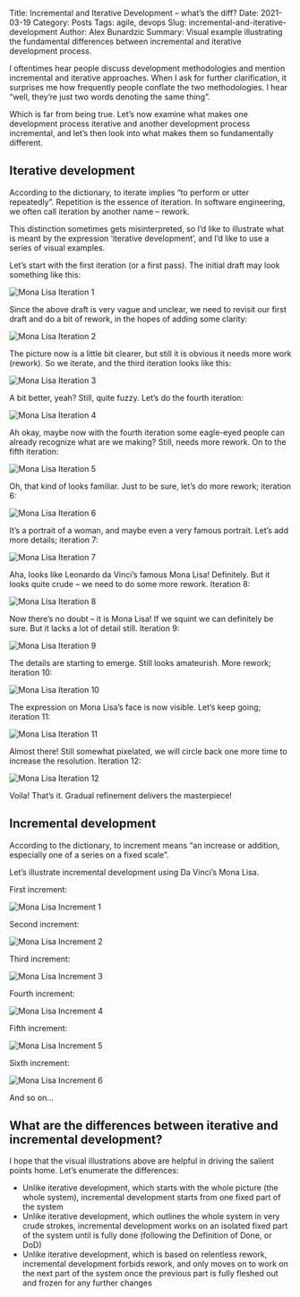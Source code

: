 Title: Incremental and Iterative Development – what’s the diff?
Date: 2021-03-19
Category: Posts
Tags: agile, devops
Slug: incremental-and-iterative-development
Author: Alex Bunardzic
Summary: Visual example illustrating the fundamental differences between incremental and iterative development process.

I oftentimes hear people discuss development methodologies and mention incremental and iterative approaches. When I ask for further clarification, it surprises me how frequently people conflate the two methodologies. I hear “well, they’re just two words denoting the same thing”.

Which is far from being true. Let’s now examine what makes one development process iterative and another development process incremental, and let’s then look into what makes them so fundamentally different.

## Iterative development

According to the dictionary, to iterate implies “to perform or utter repeatedly”. Repetition is the essence of iteration. In software engineering, we often call iteration by another name – rework.

This distinction sometimes gets misinterpreted, so I’d like to illustrate what is meant by the expression ‘iterative development’, and I’d like to use a series of visual examples.

Let’s start with the first iteration (or a first pass). The initial draft may look something like this:

![Mona Lisa Iteration 1](/images/monalisa/monalisa1.png)

Since the above draft is very vague and unclear, we need to revisit our first draft and do a bit of rework, in the hopes of adding some clarity:

![Mona Lisa Iteration 2](/images/monalisa/monalisa2.png)

The picture now is a little bit clearer, but still it is obvious it needs more work (rework). So we iterate, and the third iteration looks like this:

![Mona Lisa Iteration 3](/images/monalisa/monalisa3.png)

A bit better, yeah? Still, quite fuzzy. Let’s do the fourth iteration:

![Mona Lisa Iteration 4](/images/monalisa/monalisa4.png)

Ah okay, maybe now with the fourth iteration some eagle-eyed people can already recognize what are we making? Still, needs more rework. On to the fifth iteration:

![Mona Lisa Iteration 5](/images/monalisa/monalisa5.png)

Oh, that kind of looks familiar. Just to be sure, let’s do more rework; iteration 6:

![Mona Lisa Iteration 6](/images/monalisa/monalisa6.png)

It’s a portrait of a woman, and maybe even a very famous portrait. Let’s add more details; iteration 7:

![Mona Lisa Iteration 7](/images/monalisa/monalisa7.png)

Aha, looks like Leonardo da Vinci’s famous Mona Lisa! Definitely. But it looks quite crude – we need to do some more rework. Iteration 8:

![Mona Lisa Iteration 8](/images/monalisa/monalisa8.png)

Now there’s no doubt – it is Mona Lisa! If we squint we can definitely be sure. But it lacks a lot of detail still. Iteration 9:

![Mona Lisa Iteration 9](/images/monalisa/monalisa9.png)

The details are starting to emerge. Still looks amateurish. More rework; iteration 10:

![Mona Lisa Iteration 10](/images/monalisa/monalisa10.png)

The expression on Mona Lisa’s face is now visible. Let’s keep going; iteration 11:

![Mona Lisa Iteration 11](/images/monalisa/monalisa11.png)

Almost there! Still somewhat pixelated, we will circle back one more time to increase the resolution. Iteration 12:

![Mona Lisa Iteration 12](/images/monalisa/monalisa12.png)

Voila! That’s it. Gradual refinement delivers the masterpiece!


## Incremental development

According to the dictionary, to increment means “an increase or addition, especially one of a series on a fixed scale”.

Let’s illustrate incremental development using Da Vinci’s Mona Lisa.

First increment:

![Mona Lisa Increment 1](/images/monalisa/monalisaincrement1.png)

Second increment:

![Mona Lisa Increment 2](/images/monalisa/monalisaincrement2.png)

Third increment:

![Mona Lisa Increment 3](/images/monalisa/monalisaincrement3.png)

Fourth increment:

![Mona Lisa Increment 4](/images/monalisa/monalisaincrement4.png)

Fifth increment:

![Mona Lisa Increment 5](/images/monalisa/monalisaincrement5.png)

Sixth increment:

![Mona Lisa Increment 6](/images/monalisa/monalisaincrement6.png)

And so on…

## What are the differences between iterative and incremental development?

I hope that the visual illustrations above are helpful in driving the salient points home. Let’s enumerate the differences:

- Unlike iterative development, which starts with the whole picture (the whole system), incremental development starts from one fixed part of the system
- Unlike iterative development, which outlines the whole system in very crude strokes, incremental development works on an isolated fixed part of the system until is fully done (following the Definition of Done, or DoD)
- Unlike iterative development, which is based on relentless rework, incremental development forbids rework, and only moves on to work on the next part of the system once the previous part is fully fleshed out and frozen for any further changes